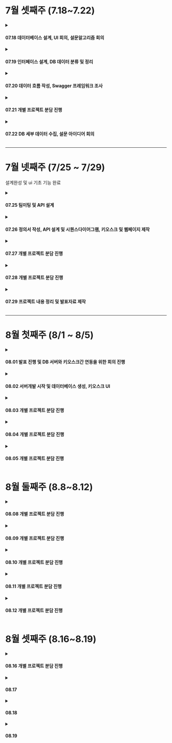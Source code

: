 # 7월 셋째주 (7.18~7.22)

<details>
<summary><h4>07.18 데이터베이스 설계, UI 회의, 설문알고리즘 회의</h1></summary>
<div markdown="1">


**안예림**
1. 데이터베이스 설계 및 기능 회의
2. 웹 UI 디자인을 통한 기능 구체화 및 데이터베이스 수정
3. 키오스크 UI 디자인 및 설문조사 내용 및 알고리즘 회의
4. 프로젝트 캐릭터 디자인 및 키오스크 UI 목업 제작

---

**박명선**
1. 인터페이스 설계
2. 데이터베이스 설계 및 패키지 다이어그램 생성
3. 시스템 통신 설계

---

**박지은**
1. 키오스크, 웹페이지 기능 정리
2. 추천 알고리즘과 DB 설계
3. 플로우차트 작성
4. 라즈비안 설치

---

**김기태**
1. 프로젝트 준비
2. 수집한 자료의 체계 정리
3. 자료를 토대로 한 관계성 데이터베이스 설계
4. 서버와 웹, 하드웨어 간 데이터의 전달 방식 및 흐름 설정
5. Web, 하드웨어의 전체적인 UI 및 흐름도 설정 및 기능 구체화

---

**이동준**
1. 데이터 베이스 설계 및 회의
2. 설문 내용 회의
3. Vue로 페이지 생성 시작

---

**김주한**
1. 기획 회의 문서화
2. 기획 회의 토대로 카카오오븐을 활용한 목업 생성
3. 데이터베이스 기획 회의
4. 키오스크 UI 기획 회의

---




</div>
</details>

<details>
<summary><h4>07.19 인터페이스 설계, DB 데이터 분류 및 정리</h1></summary>
<div markdown="1">

**박명선**
1. 인터페이스 설계
2. DB 구조화 및 설계
3. 패키지 행위 지정

---

**박지은**
1. 주류데이터 수정
2. 주류데이터 키워드 설정
3. 라즈베리파이 기본 설정

---

**안예림**
1. 키오스크 UI 디자인 완료
2. 주류데이터 키워드 설정
3. 주류 데이터 정리 및 설명추가

---

**김기태**
1. 데이터베이스 자료 분류
2. 주류 이미지 파일 규격화
3. 필요한 주류 세부 정보 탐색 및 재검토

---

**이동준**
1. 주류 데이터 입력
2. 메인 페이지 구성
3. 메인 페이지 사이드바 제작

---

</div>
</details>


<details>
<summary><h4>07.20 데이터 흐름 작성, Swagger 프레임워크 조사</h1></summary>
<div markdown="1">

**박지은**
1. swagger사용법 조사
2. 라즈베리파이 기본세팅
3. 데이터 흐름 파악

---

**박명선**
1. API 설계
2. Data 흐름 구성
3. Swagger 및 Node 서버 기획

---

**김주한**
1. 네이버 얼굴 감정분석 API 실습
2. 라즈베리파이 초기세팅
---
**안예림**
1. 요구사항 명세서 수정 -> v1.1.0 완성
2. 데이터 플로우 및 상세기능 명세
3. 키오스크 첫화면 제작 완료
---

**이동준**
1. swagger 공부
2. quasar 공부
3. Vue3 / quasar 페이지 제작
---

**김기태**
1. Node.js에서의 Swagger 사용법 조사
2. 데이터베이스 연동 시 발생하는 데이터 흐름 확인
3. 서버에서 주고 받을 데이터 자료와 API 계획 설계

---

</div>
</details>

<details>
<summary><h4>07.21 개별 프로젝트 분담 진행</h1></summary>
<div markdown="1">

**박지은**
1. 라즈베리파이 추가 설정
2. 라즈베리파이 환경에서 CFR(클로바 얼굴인식)사용, 결과값 받기
3. QR코드 관련 조사

---
**안예림**
1. 키오스크 설문 결과 전송방법 조사
2. UI 컬러팔렛트 작성
3. 키오스크 화면 제작을 위한 QT공부 및 구현
---

**박명선**
1. 소프트웨어 설계명세서 작성
2. Swagger 학습

---

**김기태**
1. Node.js 기반 서버 구현
2. 서버와 MySQL DB 연동 확인
3. DB 데이터 가져오기 및 기본적인 데이터 처리 (CRUD) 확인

---

**이동준**
1. quarsa 모달 창 제작(실패)
2. quarsa 버튼 아래 뜨는 알림 창 제작
3. 메인 테이블 정렬 기능 구현 / 수정 기능 방향성 잡기

---

</div>
</details>

<details>
<summary><h4>07.22 DB 세부 데이터 수집, 설문 아이디어 회의</h1></summary>
<div markdown="1">

**김기태**
1. 데이터베이스 자료 검증 및 중복 검토
2. 추가 정보 및 자료 수집을 통해 DB 구체화
3. 설문 문항과 선택지에 대한 회의 진행

---

**박지은**
1. 주류 자료 수정
2. 설문조사 문항 만들기

---
**안예림**
1. 키오스크 주류 상세페이지에 들어갈 설명글 작성
2. 설문 조사 질문 구상
---

**이동준**
1. 주류 자료 수정
2. 설문 조사 질문 정리

---

**김주한**
1. 주류 자료 수정

---
=======

</div>
</details>

---
# 7월 넷째주 (7/25 ~ 7/29)
설계완성 및 ui 기초 기능 완료

<details>
<summary><h4>07.25 팀미팅 및 API 설계</h1></summary>
<div markdown="1">

**김기태**
1. 설문 문항과 선택지 구성
2. API 구성 요소 정리 및 접근 방안 수립
3. 팀 미팅을 통한 프로젝트 방향성 확인, 추가 기능 회의

---

**김주한**

1. API 구성 회의
2. 설문조사 질문구성 회의
3. 주류DB 엑셀 수정

---

**박지은**
1. API정리
2. 설문 항목 결정
3. 주류데이터 컬럼 추가

---

**안예림**
1. API 정리
2. 설문 질문 정하기
3. 웹페이지 목업 제작
4. 웹페이지 설계 회의

---

**이동준**
1. API 회의
2. 설문 질문 정리

---

**박명선**
1. 설문 항목 구성
2. APi 설계
3. 컴포넌트 구성 설계

---
</div>
</details>

<details>
<summary><h4>07.26 정의서 작성, API 설계 및 시퀀스다이어그램, 키오스크 및 웹페이지 제작</h1></summary>
<div markdown="1">

**김기태**
1. API 문서 설계 및 작성
2. 서버 & DB 환경 구성 준비

---

**김주한**
1. 키오스크 UI 구성
2. 코치세션 참여 - 서버 첫걸음

---

**안예림**

1. 시퀀스 다이어그램 공부 및 작성
   로그인, 회원가입, 메인페이지
2. 코치세션 참여- 서버 첫걸음
---

**이동준**

---

**박명선**

1. data 구조 변경
2. AWS DB 서버 구성 학습
---
</div>
</details>

<details>
<summary><h4>07.27 개별 프로젝트 분담 진행</h1></summary>
<div markdown="1">

**김기태**
1. DB 데이터 흐름 분석
2. API 목록 확인 및 명세서 작성

---

**김주한**
7/27(수)
키오스크 화면 제작

---

**안예림**
1. 시퀀스 다이어그램 작성 완료

---

**박명선**

---

**박지은**

---
</div>
</details>

<details>
<summary><h4>07.28 개별 프로젝트 분담 진행</h1></summary>
<div markdown="1">

**김기태**
1. REST API 명세서 작성
2. AWS EC2 서버 클라우드 초기 설정
3. NGINX 도구 설정 및 사용법 조사 진행

---

**김주한**

---

**안예림**
1. 시퀀스 다이어그램 제작
2. 소프트웨어 설계서 수정
3. 웹 목업 디자인 수정

---

**박지은**
1. PyQt공부 및 설문 예시 화면 작성

---
</div>
</details>

<details>
<summary><h4>07.29 프로젝트 내용 정리 및 발표자료 제작</h1></summary>
<div markdown="1">

**김기태**
1. 발표 자료 준비 및 정리
2. 기능 구현을 위한 설계서 검토

---

**김주한**
1. 키오스크 GUI 구성
2. 발표자료 작성

---

**안예림**
1. 발표ppt 내용 정리
2. 발표ppt 꾸미기
---

**박지은**
1. 발표ppt 작성
2. 간이 설문화면 제작
---

</div>
</details>




---
# 8월 첫째주 (8/1 ~ 8/5)


<details>
<summary><h4>08.01 발표 진행 및 DB 서버와 키오스크간 연동을 위한 회의 진행</h1></summary>
<div markdown="1">

**김기태**
1. 중간 발표
2. 하드웨어 연동 시 데이터 흐름에 관한 회의 진행
3. 새로운 데이터 스키마 추가 및 갱신 계획

---

**김주한**

1. 서버,DB 키오스크 간 연동을 위한 회의 진행
2. 설문 선택지 구성, 감정분석에 따른 선택지 매핑 기획

---

**박지은**
1. 키오스크와 서버, DB  회의
2. QR관련 기능 확립

---

**안예림**
1. 키오스크-서버 데이터 연동 회의 (취향 설문, 얼굴 감정분석)
2. 설문지 지정, 얼굴 감정 분석 결과 도출을 위한 주류 특징 지정 회의

---

</div>
</details>

<details>
<summary><h4>08.02 서버개발 시작 및 데이터베이스 생성, 키오스크 UI </h1></summary>
<div markdown="1">

**김기태**
1. AWS EC2 서버 가동 테스트
2. 서버 패키지 및 프레임워크 조사
3. 데이터베이스와 서버 간 연동 준비

---

**김주한**

1. 키오스크 UI 페이지 전환 구현

---

**안예림**
1. DB에 삽입할 데이터베이스 생성 및 내용 수정
칼럼명 및 내용 수정

2. 서버에 DB 삽입 방법 공부 및 적용 

3. UI 컴포넌트 수정

---

**박지은**
1. 키오스크UI, 카메라 연동

---

</div>
</details>

<details>
<summary><h4>08.03 개별 프로젝트 분담 진행</h1></summary>
<div markdown="1">

**김기태**
1. AWS EC2 Node.js 서버 연동 확인
2. 클라이언트와 서버 간 데이터 전송을 위한 설계 및 구현
3. MySQL 초기 설정과 DB 생성을 위한 파일 정리

---

**김주한**

1. 키오스크 ui 제작

---

**안예림**

1. 데이터베이스 삽입 방법 모색
데이터 수집 파일 정리 및 형태 변환, 코드 공부
2. 테이블 생성 및 데이터베이스 삽입
서버에 테이블 생성 및 삽입 40% 완료

---

**이동준**

---

</div>
</details>

<details>
<summary><h4>08.04 개별 프로젝트 분담 진행</h1></summary>
<div markdown="1">

**김기태**
1. DB 데이터 기반 API 최신화 및 개발
2. 서버와 데이터베이스 간 데이터 전송을 위한 설계 및 구현
3. 키오스크 하드웨어에서의 데이터 흐름 설계 및 최신화 반영

---

**김주한**

---

**안예림**
1. 서버 DB 생성 및 데이터 삽입 완료
사용할 6개 DB 생성완료
2. gitlab 정리 및 git 사용법 공부

---

**이동준**

---

**박지은**
1. 키오스크 설문화면에 카메라 화면 띄우기


</div>
</details>

<details>
<summary><h4>08.05 개별 프로젝트 분담 진행 </h1></summary>
<div markdown="1">

**김기태**
1. 서버-데이터베이스 간 통신을 위한 Query문 전송
2. 데이터 반응 및 DB 서버에서 클라이언트에게 Response 기능 구현
3. API 기능 최신화 및 이를 토대로 한 구현 진행

---

**김주한**

---

**안예림**
1. 동준님 코드 인수인계받기
주요 내용 확인 및 코드 설명 듣기

2. web 코드 확인 및 vue 공부

3. 큐얼코드 생성 코드 검색 및 적용

---

**박지은**
1. 키오스크 카메라이용 예제파일 작성
2. QR 생성 예제코드 작성
3. 이미지 다운로드 링크 생성 방법 조사
---

</div>
</details>

# 8월 둘째주 (8.8~8.12)

<details>
<summary><h4>08.08 개별 프로젝트 분담 진행</h1></summary>
<div markdown="1">


**안예림**
1. vue 공부 및 코드 분석
2. 재고관리페이지 추가모달창 UI 개발

---

**박지은**
1. s3 생성 및 설정
2. 이미지 업로드 및 url과 QR코드 연결
---

**김기태**
1. 요청에 따른 서버 기능 구현
2. 서버-DB 간 데이터 흐름 및 API 재정립
3. 로그인 세션과 상태에 따른 통신 방법 구현

---

**김주한**

---


</div>
</details>
<details>
<summary><h4>08.09 개별 프로젝트 분담 진행</h1></summary>
<div markdown="1">


**안예림**
1. 메인페이지 추가창 기능 추가
검색 버튼 클릭시 서버에 데이터요청 및 응답결고ㅓ

---

**박지은**
1. 라즈베리파이에서 s3사용
2. 업로드할 이미지 key 설정
---

**김기태**
1. 데이터 경로 및 반응에 따른 서버 설계 구현
2. 요청받은 데이터와 DB 내부 데이터의 비교 구문 확인

---

**김주한**

---


</div>
</details>
<details>
<summary><h4>08.10 개별 프로젝트 분담 진행</h1></summary>
<div markdown="1">


**안예림**
1. 메인페이지 기능 개발
1) 주류 추가창
검색 버튼 클릭시 검색 목록요청 및 ui 수정
추가버튼 클릭시 서버에 요청
2) 주류 수정창-수정버튼 기능 추가
수정 버튼 클릭시 서버에 요청

---

**박지은**
1. 정책 수정 시도
2. 함수 정리
---

**김기태**
1. 서버로 오는 요청 확인 후 상태 코드에 따라 기능 구현
2. 로그인 시 정보 보안을 위해 랜덤 토큰 발급 및 배포 시도
3. 데이터베이스와 요청 데이터 대조

---

**김주한**

---


</div>
</details>
<details>
<summary><h4>08.11 개별 프로젝트 분담 진행</h1></summary>
<div markdown="1">


**안예림**

---

**박지은**
1. python에서 REST API 사용법 조사
---

**김기태**
1. 서버 배포 준비
2. 인증 토큰 발급과 처리 시도
3. Python 환경에서 넘어온 요청 응답 설계

---

**김주한**

1. 키오스크 rangeslider 추가
2. 키오스크 서버 통신을 위한 로직 구현 중
---


</div>
</details>
<details>
<summary><h4>08.12 개별 프로젝트 분담 진행</h1></summary>
<div markdown="1">


**안예림**

---

**박지은**

1. 키오스크 UI 기능 추가
2. 키오스크에서 서버와 통신
---

**김기태**
1. Web 페이지 및 클라이언트 서버 배포
2. 서버, 하드웨어 요청 작업 확인
3. 기타 API 수정 작업 진행

---

**김주한**

1. 키오스크 서버와 통신
2. 키오스크UI에 카메라 적용

---


</div>
</details>

# 8월 셋째주 (8.16~8.19)

<details>
<summary><h4>08.16 개별 프로젝트 분담 진행</h1></summary>
<div markdown="1">


**안예림**

---

**박지은**

1. 결과값 json으로 서버에 보내기, 형식 결정
2. 설문 받아오고 파싱
---

**김기태**
1. 서버 통신 기능 수정 및 배포 시작
2. 클라이언트 요청과 DB 접근 기능 유지 보수
3. 배포 서버에서 자체적으로 키오스크에 응답 전송

---

**김주한**

---


</div>
</details>
<details>
<summary><h4>08.17 </h1></summary>
<div markdown="1">


**안예림**

---

**박지은**

---

**김기태**

---

**김주한**

---


</div>
</details>
<details>
<summary><h4>08.18 </h1></summary>
<div markdown="1">


**안예림**

---

**박지은**

---

**김기태**

---

**김주한**

---


</div>
</details>
<details>
<summary><h4>08.19 </h1></summary>
<div markdown="1">


**안예림**

---

**박지은**

---

**김기태**

---

**김주한**

---


</div>
</details>
